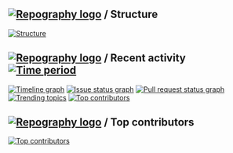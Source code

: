 ## [![Repography logo](https://images.repography.com/logo.svg)](https://repography.com) / Structure
[![Structure](https://images.repography.com/0/bwy13wa_SGqg5-G6OCHO_g/structure/1ac6b35fe4f30692c581feac9e14c00a_table.svg)](https://github.com/_/Laravel-DevOps)


## [![Repography logo](https://images.repography.com/logo.svg)](https://repography.com) / Recent activity [![Time period](https://images.repography.com/0/bwy13wa_SGqg5-G6OCHO_g/recent-activity/680143c2c4f6e16d64a7823e3ea7f6ef_badge.svg)](https://repography.com)
[![Timeline graph](https://images.repography.com/0/bwy13wa_SGqg5-G6OCHO_g/recent-activity/680143c2c4f6e16d64a7823e3ea7f6ef_timeline.svg)](https://github.com/_/Laravel-DevOps/commits)
[![Issue status graph](https://images.repography.com/0/bwy13wa_SGqg5-G6OCHO_g/recent-activity/680143c2c4f6e16d64a7823e3ea7f6ef_issues.svg)](https://github.com/_/Laravel-DevOps/issues)
[![Pull request status graph](https://images.repography.com/0/bwy13wa_SGqg5-G6OCHO_g/recent-activity/680143c2c4f6e16d64a7823e3ea7f6ef_prs.svg)](https://github.com/_/Laravel-DevOps/pulls)
[![Trending topics](https://images.repography.com/0/bwy13wa_SGqg5-G6OCHO_g/recent-activity/680143c2c4f6e16d64a7823e3ea7f6ef_words.svg)](https://github.com/_/Laravel-DevOps/commits)
[![Top contributors](https://images.repography.com/0/bwy13wa_SGqg5-G6OCHO_g/recent-activity/680143c2c4f6e16d64a7823e3ea7f6ef_users.svg)](https://github.com/_/Laravel-DevOps/graphs/contributors)

## [![Repography logo](https://images.repography.com/logo.svg)](https://repography.com) / Top contributors
[![Top contributors](https://images.repography.com/0/bwy13wa_SGqg5-G6OCHO_g/top-contributors/680143c2c4f6e16d64a7823e3ea7f6ef_table.svg)](https://github.com/_/Laravel-DevOps/graphs/contributors)
